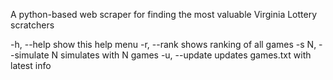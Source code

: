 A python-based web scraper for finding the most valuable Virginia Lottery scratchers

-h, --help            show this help menu
-r, --rank            shows ranking of all games
-s N, --simulate N    simulates with N games
-u, --update          updates games.txt with latest info
